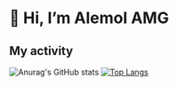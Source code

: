 # 👋 Hi, I’m Alemol AMG

## My activity
![Anurag's GitHub stats](https://github-readme-stats.vercel.app/api?username=alemolamg&show_icons=true)
[![Top Langs](https://github-readme-stats.vercel.app/api/top-langs/?username=alemolamg&layout=compact)](https://github.com/anuraghazra/github-readme-stats)

